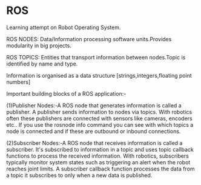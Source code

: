 # ROS
Learning attempt on Robot Operating System.

ROS NODES: Data/Information processing software units.Provides modularity in big projects.

ROS TOPICS: Entities that transport information between nodes.Topic is identified by name and type.

Information is organised as a data structure [strings,integers,floating point numbers]

Important building blocks of a ROS application:-
                                                  
(1)Publisher Nodes:-A ROS node that generates information is called a publisher. A publisher sends information to nodes via topics. With robotics often these publishers are connected with sensors like cameras, encoders etc..
If you use the rosnode info command you can see with which topics a node is connected and if these are outbound or inbound connections.

(2)Subscriber Nodes:-A ROS node that receives information is called a subscriber. It's subscribed to information in a topic and uses topic callback functions to process the received information.
With robotics, subscribers typically monitor system states such as triggering an alert when the robot reaches joint limits.
A subscriber callback function processes the data from a topic it subscribes to only when a new data is published.
